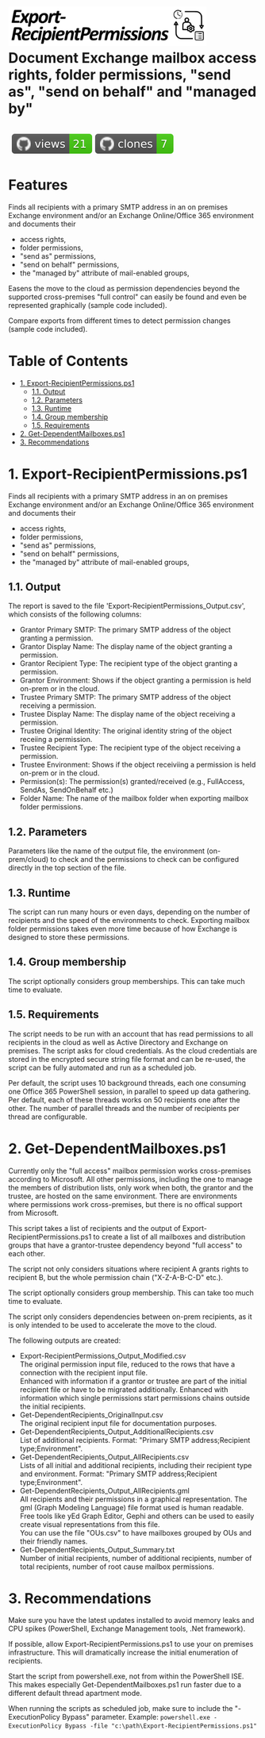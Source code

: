 <!-- omit in toc -->
# **<a href="https://github.com/GruberMarkus/Export-RecipientPermissions" target="_blank"><img src="../src/logo/Export-RecipientPermissions%20Logo.png" width="400" title="Export-RecipientPermissions" alt="Export-RecipientPermissions"></a>**<br>Document Exchange mailbox access rights, folder permissions, "send as", "send on behalf" and "managed by"<br><!--XXXRemoveWhenBuildingXXX<a href="https://github.com/GruberMarkus/Export-RecipientPermissions/releases" target="_blank"><img src="https://img.shields.io/badge/this%20release-XXXVersionStringXXX-informational" alt=""></a> XXXRemoveWhenBuildingXXX--><a href="https://github.com/GruberMarkus/Export-RecipientPermissions" target="_blank"><img src="https://img.shields.io/github/license/GruberMarkus/Export-RecipientPermissions" alt=""></a> <a href="https://github.com/GruberMarkus/Export-RecipientPermissions/releases" target="_blank"><img src="https://img.shields.io/github/v/release/GruberMarkus/Export-RecipientPermissions?display_name=tag&include_prereleases&sort=semver&label=latest%20release&color=informational" alt="" data-external="1"></a> <a href="https://github.com/GruberMarkus/Export-RecipientPermissions/issues" target="_blank"><img src="https://img.shields.io/github/issues/GruberMarkus/Export-RecipientPermissions" alt="" data-external="1"></a><br><a href="https://github.com/sponsors/GruberMarkus" target="_blank"><img src="https://img.shields.io/badge/sponsor-white?logo=githubsponsors" alt=""></a> <img src="https://raw.githubusercontent.com/GruberMarkus/my-traffic2badge/traffic/traffic-Export-RecipientPermissions/views.svg" alt="" data-external="1"> <img src="https://raw.githubusercontent.com/GruberMarkus/my-traffic2badge/traffic/traffic-Export-RecipientPermissions/clones.svg" alt="" data-external="1"> <a href="https://github.com/GruberMarkus/Export-RecipientPermissions/network/members" target="_blank"><img src="https://img.shields.io/github/forks/GruberMarkus/Export-RecipientPermissions" alt="" data-external="1"></a> <a href="https://github.com/GruberMarkus/Export-RecipientPermissions/releases" target="_blank"><img src="https://img.shields.io/github/downloads/GruberMarkus/Export-RecipientPermissions/total" alt="" data-external="1"></a> <a href="https://github.com/GruberMarkus/Export-RecipientPermissions/stargazers" target="_blank"><img src="https://img.shields.io/github/stars/GruberMarkus/Export-RecipientPermissions" alt="" data-external="1"></a>  

# Features <!-- omit in toc -->
Finds all recipients with a primary SMTP address in an on premises Exchange environment and/or an Exchange Online/Office 365 environment and documents their
- access rights,
- folder permissions,
- "send as" permissions,
- "send on behalf" permissions,
- the "managed by" attribute of mail-enabled groups,

Easens the move to the cloud as permission dependencies beyond the supported cross-premises "full control" can easily be found and even be represented graphically (sample code included).

Compare exports from different times to detect permission changes (sample code included). 

# Table of Contents <!-- omit in toc -->
- [1. Export-RecipientPermissions.ps1](#1-export-recipientpermissionsps1)
  - [1.1. Output](#11-output)
  - [1.2. Parameters](#12-parameters)
  - [1.3. Runtime](#13-runtime)
  - [1.4. Group membership](#14-group-membership)
  - [1.5. Requirements](#15-requirements)
- [2. Get-DependentMailboxes.ps1](#2-get-dependentmailboxesps1)
- [3. Recommendations](#3-recommendations)

# 1. Export-RecipientPermissions.ps1
Finds all recipients with a primary SMTP address in an on premises Exchange environment and/or an Exchange Online/Office 365 environment and documents their
- access rights,
- folder permissions,
- "send as" permissions,
- "send on behalf" permissions,
- the "managed by" attribute of mail-enabled groups,
## 1.1. Output
The report is saved to the file 'Export-RecipientPermissions_Output.csv', which consists of the following columns:
- Grantor Primary SMTP: The primary SMTP address of the object granting a permission.
- Grantor Display Name: The display name of the object granting a permission.
- Grantor Recipient Type: The recipient type of the object granting a permission.
- Grantor Environment: Shows if the object granting a permission is held on-prem or in the cloud.
- Trustee Primary SMTP: The primary SMTP address of the object receiving a permission.
- Trustee Display Name: The display name of the object receiving a permission.
- Trustee Original Identity: The original identity string of the object receiing a permission.
- Trustee Recipient Type: The recipient type of the object receiving a permission.
- Trustee Environment: Shows if the object receiviing a permission is held on-prem or in the cloud.
- Permission(s): The permission(s) granted/received (e.g., FullAccess, SendAs, SendOnBehalf etc.)
- Folder Name: The name of the mailbox folder when exporting mailbox folder permissions.
## 1.2. Parameters
Parameters like the name of the output file, the environment (on-prem/cloud) to check and the permissions to check can be configured directly in the top section of the file.
## 1.3. Runtime
The script can run many hours or even days, depending on the number of recipients and the speed of the environments to check.
Exporting mailbox folder permissions takes even more time because of how Exchange is designed to store these permissions.
## 1.4. Group membership
The script optionally considers group memberships. This can take much time to evaluate.
## 1.5. Requirements
The script needs to be run with an account that has read permissions to all recipients in the cloud as well as Active Directory and Exchange on premises. The script asks for cloud credentials.
As the cloud credentials are stored in the encrypted secure string file format and can be re-used, the script can be fully automated and run as a scheduled job.

Per default, the script uses 10 background threads, each one consuming one Office 365 PowerShell session, in parallel to speed up data gathering. Per default, each of these threads works on 50 recipients one after the other. The number of parallel threads and the number of recipients per thread are configurable.

# 2. Get-DependentMailboxes.ps1
Currently only the "full access" mailbox permission works cross-premises according to Microsoft. All other permissions, including the one to manage the members of distribution lists, only work when both, the grantor and the trustee, are hosted on the same environment.
There are environments where permissions work cross-premises, but there is no offical support from Microsoft.

This script takes a list of recipients and the output of Export-RecipientPermissions.ps1 to create a list of all mailboxes and distribution groups that have a grantor-trustee dependency beyond "full access" to each other.

The script not only considers situations where recipient A grants rights to recipient B, but the whole permission chain ("X-Z-A-B-C-D" etc.).

The script optionally considers group membership. This can take too much time to evaluate.

The script only considers dependencies between on-prem recipients, as it is only intended to be used to accelerate the move to the cloud.

The following outputs are created:
- Export-RecipientPermissions_Output_Modified.csv  
	The original permission input file, reduced to the rows that have a connection with the recipient input file.  
	Enhanced with information if a grantor or trustee are part of the initial recipient file or have to be migrated additionally.
	Enhanced with information which single permissions start permissions chains outside the initial recipients.
-	Get-DependentRecipients_OriginalInput.csv  
	The original recipient input file for documentation purposes.
-	Get-DependentRecipients_Output_AdditionalRecipients.csv  
	List of additional recipients. Format: "Primary SMTP address;Recipient type;Environment".
-	Get-DependentRecipients_Output_AllRecipients.csv  
	Lists of all initial and additional recipients, including their recipient type and environment. Format: "Primary SMTP address;Recipient type;Environment".
-	Get-DependentRecipients_Output_AllRecipients.gml  
	All recipients and their permissions in a graphical representation. The gml (Graph Modeling Language) file format used is human readable. Free tools like yEd Graph Editor, Gephi and others can be used to easily create visual representations from this file.  
	You can use the file "OUs.csv" to have mailboxes grouped by OUs and their friendly names.
-	Get-DependentRecipients_Output_Summary.txt  
	Number of initial recipients, number of additional recipients, number of total recipients, number of root cause mailbox permissions.

# 3. Recommendations
Make sure you have the latest updates installed to avoid memory leaks and CPU spikes (PowerShell, Exchange Management tools, .Net framework).

If possible, allow Export-RecipientPermissions.ps1 to use your on premises infrastructure. This will dramatically increase the initial enumeration of recipients.

Start the script from powershell.exe, not from within the PowerShell ISE. This makes especially Get-DependentMailboxes.ps1 run faster due to a different default thread apartment mode.

When running the scripts as scheduled job, make sure to include the "-ExecutionPolicy Bypass" parameter.
Example: `powershell.exe -ExecutionPolicy Bypass -file "c:\path\Export-RecipientPermissions.ps1"`